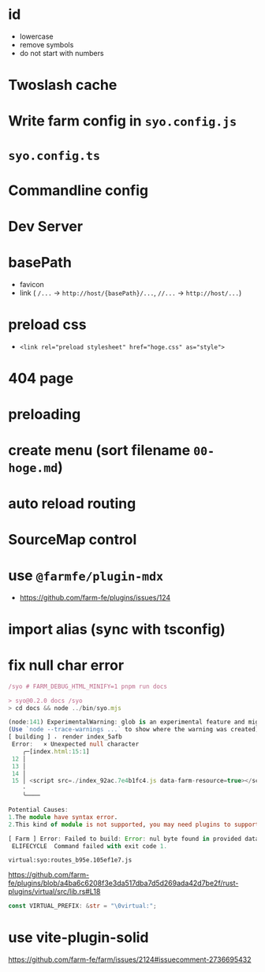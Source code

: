# id

- lowercase
- remove symbols
- do not start with numbers

# Twoslash cache

# Write farm config in `syo.config.js`

# `syo.config.ts`

# Commandline config

# Dev Server

# basePath

- favicon
- link ( `/...` -> `http://host/{basePath}/...`, `//...` -> `http://host/...`)

# preload css

- `<link rel="preload stylesheet" href="hoge.css" as="style">`

# 404 page

# preloading

# create menu (sort filename `00-hoge.md`)

# auto reload routing

# SourceMap control

# use `@farmfe/plugin-mdx`

- https://github.com/farm-fe/plugins/issues/124

# import alias (sync with tsconfig)

# fix null char error

```ts
/syo # FARM_DEBUG_HTML_MINIFY=1 pnpm run docs

> syo@0.2.0 docs /syo
> cd docs && node ../bin/syo.mjs

(node:141) ExperimentalWarning: glob is an experimental feature and might change at any time
(Use `node --trace-warnings ...` to show where the warning was created)
[ building ] ⠄ render index_5afb                                                                                                                                                                                     Can not minify html index.html due to html syntax error: Parse `index.html` failed.
 Error:   × Unexpected null character
    ╭─[index.html:15:1]
 12 │
 13 │
 14 │
 15 │ <script src=./index_92ac.7e4b1fc4.js data-farm-resource=true></script><script src=./index_5afb.18ce84cb.js data-farm-resource=true></script><script src=./index_3a8c.8ab54bfd.js data-farm-resource=true></script><script>window['f081367f80fe14896375a9f8b8918ca3'].__farm_module_system__.setInitialLoadedResources(['index_3a8c.8ab54bfd.js','index_5afb.18ce84cb.js','index_92ac.7e4b1fc4.js']);</script><script>window['f081367f80fe14896375a9f8b8918ca3'].__farm_module_system__.setDynamicModuleResourcesMap([{ path: 'index_92ac.7e4b1fc4.js', type: 0 },{ path: 'virtual:syo:routes_b95e.105ef1e7.js', type: 0 },{ path: 'pages_index_a912.a708f1ce.js', type: 0 },{ path: 'pages_index_b2f5.a5abc126.js', type: 0 }],{ '61d7f349': [0,1],'bb4300d1': [2,3] });</script><script>window['f081367f80fe14896375a9f8b8918ca3'].__farm_module_system__.setPublicPaths(['./']);</script><script>window['f081367f80fe14896375a9f8b8918ca3'].__farm_module_system__.bootstrap();</script><script>window['f081367f80fe14896375a9f8b8918ca3'].__farm_module_system__.require("5735a851")</script>
    ·                                                                                                                                                                                                                                                                                                                                                                                                                                                                                                                                                                           ─
    ╰────

Potential Causes:
1.The module have syntax error.
2.This kind of module is not supported, you may need plugins to support it

[ Farm ] Error: Failed to build: Error: nul byte found in provided data at position: 0
 ELIFECYCLE  Command failed with exit code 1.
```

`virtual:syo:routes_b95e.105ef1e7.js`

https://github.com/farm-fe/plugins/blob/a4ba6c6208f3e3da517dba7d5d269ada42d7be2f/rust-plugins/virtual/src/lib.rs#L18

```rs
const VIRTUAL_PREFIX: &str = "\0virtual:";
```

# use vite-plugin-solid

https://github.com/farm-fe/farm/issues/2124#issuecomment-2736695432
